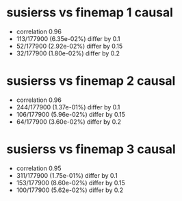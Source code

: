 # susierss vs finemap  1 causal

- correlation 0.96
- 113/177900 (6.35e-02%) differ by 0.1
- 52/177900 (2.92e-02%) differ by 0.15
- 32/177900 (1.80e-02%) differ by 0.2


# susierss vs finemap  2 causal

- correlation 0.96
- 244/177900 (1.37e-01%) differ by 0.1
- 106/177900 (5.96e-02%) differ by 0.15
- 64/177900 (3.60e-02%) differ by 0.2


# susierss vs finemap  3 causal

- correlation 0.95
- 311/177900 (1.75e-01%) differ by 0.1
- 153/177900 (8.60e-02%) differ by 0.15
- 100/177900 (5.62e-02%) differ by 0.2


